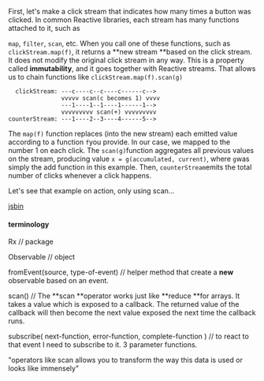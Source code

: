 First, let's make a click stream that indicates how many times a button was clicked. In common Reactive libraries, each stream has many functions attached to it, such as

`map`, `filter`, `scan`, etc. When you call one of these functions, such as `clickStream.map(f)`, it returns a **new stream **based on the click stream. It does not modify the original click stream in any way. This is a property called **immutability**, and it goes together with Reactive streams. That allows us to chain functions like `clickStream.map(f).scan(g)`

```
  clickStream: ---c----c--c----c------c-->
               vvvvv scan(c becomes 1) vvvv
               ---1----1--1----1------1-->
               vvvvvvvvv scan(+) vvvvvvvvv
counterStream: ---1----2--3----4------5-->
```

The `map(f)` function replaces \(into the new stream\) each emitted value according to a function `f`you provide. In our case, we mapped to the number 1 on each click. The `scan(g)`function aggregates all previous values on the stream, producing value `x = g(accumulated, current)`, where `g`was simply the add function in this example. Then, `counterStream`emits the total number of clicks whenever a click happens.

Let's see that example on action, only using scan...

[jsbin](https://jsbin.com/rogevob/edit?html,js,console,output)

#### terminology

Rx    // package

Observable    // object

fromEvent\(source, type-of-event\)    // helper method that create a **new** observable based on an event.

scan\(\)    // The **scan **operator works just like **reduce **for arrays. It takes a value which is exposed to a callback. The returned value of the callback will then become the next value exposed the next time the callback runs.

subscribe\( next-function, error-function, complete-function \)    // to react to that event I need to subscribe to it. 3 parameter functions.



"operators like scan allows you to transform the way this data is used or looks like immensely"

